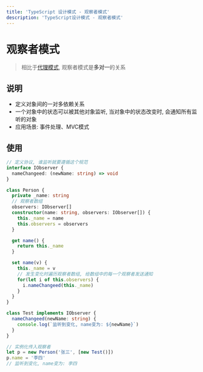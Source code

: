 ```yaml
---
title: 'TypeScript 设计模式 - 观察者模式'
description: 'TypeScript设计模式 - 观察者模式'
---
```


# 观察者模式

> 相比于[代理模式](/docs/frontend/ts/core/05-3.dp_proxy.md), 观察者模式是**多对一**的关系

## 说明

- 定义对象间的一对多依赖关系
- 一个对象中的状态可以被其他对象监听, 当对象中的状态改变时, 会通知所有监听的对象
- 应用场景: 事件处理、MVC模式

## 使用

```ts
// 定义协议, 谁监听就要遵循这个规范
interface IObserver {
  nameChangeed: (newName: string) => void
}

class Person {
  private _name: string
  // 观察者数组
  observers: IObserver[]
  constructor(name: string, observers: IObserver[]) {
    this._name = name
    this.observers = observers
  }

  get name() {
    return this._name
  }

  set name(v) {
    this._name = v
    // 发生变化时遍历观察者数组, 给数组中的每一个观察者发送通知
    for(let i of this.observers) {
      i.nameChangeed(this._name)
    }
  }
}

class Test implements IObserver {
  nameChangeed(newName: string) {
    console.log(`监听到变化, name变为: ${newName}`)
  }
}

// 实例化传入观察者
let p = new Person('张三', [new Test()])
p.name = '李四'
// 监听到变化, name变为: 李四
```

